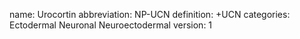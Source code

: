 name: Urocortin
abbreviation: NP-UCN
definition: +UCN
categories: Ectodermal Neuronal Neuroectodermal
version: 1
